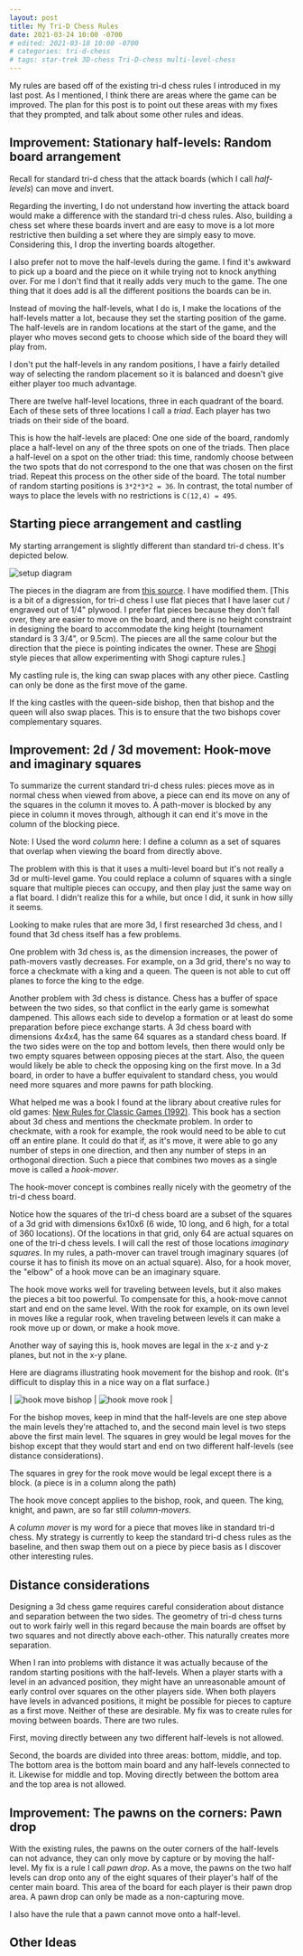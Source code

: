 ```yaml
---
layout: post
title: My Tri-D Chess Rules
date: 2021-03-24 10:00 -0700
# edited: 2021-03-18 10:00 -0700
# categories: tri-d-chess
# tags: star-trek 3D-chess Tri-D-chess multi-level-chess
---
```


My rules are based off of the existing tri-d chess rules I introduced in my last post.  As I mentioned, I think there are areas where the game can be improved.  The plan for this post is to point out these areas with my fixes that they prompted, and talk about some other rules and ideas.

## Improvement: Stationary half-levels: Random board arrangement

Recall for standard tri-d chess that the attack boards (which I call *half-levels*) can move and invert.  

Regarding the inverting, I do not understand how inverting the attack board would make a difference with the standard tri-d chess rules.  Also, building a chess set where these boards invert and are easy to move is a lot more restrictive then building a set where they are simply easy to move.  Considering this, I drop the inverting boards altogether.

I also prefer not to move the half-levels during the game.  I find it's awkward to pick up a board and the piece on it while trying not to knock anything over.  For me I don't find that it really adds very much to the game.  The one thing that it does add is all the different positions the boards can be in.  

Instead of moving the half-levels, what I do is, I make the locations of the half-levels matter a lot, because they set the starting position of the game.  The half-levels are in random locations at the start of the game, and the player who moves second gets to choose which side of the board they will play from.  

I don't put the half-levels in any random positions, I have a fairly detailed way of selecting the random placement so it is balanced and doesn't give either player too much advantage.

There are twelve half-level locations, three in each quadrant of the board.  Each of these sets of three locations I call a *triad*.  Each player has two triads on their side of the board.  

This is how the half-levels are placed:  One one side of the board, randomly place a half-level on any of the three spots on one of the triads.  Then place a half-level on a spot on the other triad: this time, randomly choose between the two spots that do not correspond to the one that was chosen on the first triad.  Repeat this process on the other side of the board.  The total number of random starting positions is `3*2*3*2 = 36`.  In contrast, the total number of ways to place the levels with no restrictions is `C(12,4) = 495`.

## Starting piece arrangement and castling

My starting arrangement is slightly different than standard tri-d chess.  It's depicted below. 

![setup diagram](/assets/images/star-trek-chess/setup-diagram.svg)

The pieces in the diagram are from [this source](https://commons.wikimedia.org/wiki/File:Chess_Pieces_Sprite.svg#/media/File:Chess_Pieces_Sprite.svg). I have modified them. [This is a bit of a digression, for tri-d chess I use flat pieces that I have laser cut / engraved out of 1/4" plywood.  I prefer flat pieces because they don't fall over, they are easier to move on the board, and there is no height constraint in designing the board to accommodate the king height (tournament standard is 3 3/4", or 9.5cm).  The pieces are all the same colour but the direction that the piece is pointing indicates the owner.  These are [Shogi](https://en.wikipedia.org/wiki/Shogi) style pieces that allow experimenting with Shogi capture rules.]

My castling rule is, the king can swap places with any other piece.  Castling can only be done as the first move of the game.  

If the king castles with the queen-side bishop, then that bishop and the queen will also swap places.  This is to ensure that the two bishops cover complementary squares.

## Improvement: 2d / 3d movement: Hook-move and imaginary squares

To summarize the current standard tri-d chess rules: pieces move as in normal chess when viewed from above, a piece can end its move on any of the squares in the column it moves to.  A path-mover is blocked by any piece in column it moves through, although it can end it's move in the column of the blocking piece. 

Note: I Used the word *column* here: I define a column as a set of squares that overlap when viewing the board from directly above.

The problem with this is that it uses a multi-level board but it's not really a 3d or multi-level game.  You could replace a column of squares with a single square that multiple pieces can occupy, and then play just the same way on a flat board.  I didn't realize this for a while, but once I did, it sunk in how silly it seems.

Looking to make rules that are more 3d, I first researched 3d chess, and I found that 3d chess itself has a few problems.  

One problem with 3d chess is, as the dimension increases, the power of path-movers vastly decreases.  For example, on a 3d grid, there's no way to force a checkmate with a king and a queen.  The queen is not able to cut off planes to force the king to the edge.

Another problem with 3d chess is distance.  Chess has a buffer of space between the two sides, so that conflict in the early game is somewhat dampened.  This allows each side to develop a formation or at least do some preparation before piece exchange starts.  A 3d chess board with dimensions 4x4x4, has the same 64 squares as a standard chess board.  If the two sides were on the top and bottom levels, then there would only be two empty squares between opposing pieces at the start.  Also, the queen would likely be able to check the opposing king on the first move.  In a 3d board, in order to have a buffer equivalent to standard chess, you would need more squares and more pawns for path blocking.  

What helped me was a book I found at the library about creative rules for old games: [New Rules for Classic Games (1992)](https://boardgamegeek.com/boardgame/10904/new-rules-classic-games).  This book has a section about 3d chess and mentions the checkmate problem.  In order to checkmate, with a rook for example, the rook would need to be able to cut off an entire plane.  It could do that if, as it's move, it were able to go any number of steps in one direction, and then any number of steps in an orthogonal direction.  Such a piece that combines two moves as a single move is called a *hook-mover*. 

The hook-mover concept is combines really nicely with the geometry of the tri-d chess board.

Notice how the squares of the tri-d chess board are a subset of the squares of a 3d grid with dimensions 6x10x6 (6 wide, 10 long, and 6 high, for a total of 360 locations).  Of the locations in that grid, only 64 are actual squares on one of the tri-d chess levels.  I will call the rest of those locations *imaginary squares*.  In my rules, a path-mover can travel trough imaginary squares (of course it has to finish its move on an actual square).  Also, for a hook mover, the "elbow" of a hook move can be an imaginary square.  

The hook move works well for traveling between levels, but it also makes the pieces a bit too powerful.  To compensate for this, a hook-move cannot start and end on the same level.  With the rook for example, on its own level in moves like a regular rook, when traveling between levels it can make a rook move up or down, or make a hook move.

Another way of saying this is, hook moves are legal in the x-z and y-z planes, but not in the x-y plane.

Here are diagrams illustrating hook movement for the bishop and rook.  (It's difficult to display this in a nice way on a flat surface.)

| ![hook move bishop](/assets/images/star-trek-chess/hook-b.svg) | ![hook move rook](/assets/images/star-trek-chess/hook-r.svg) |

For the bishop moves, keep in mind that the half-levels are one step above the main levels they're attached to, and the second main level is two steps above the first main level. The squares in grey would be legal moves for the bishop except that they would start and end on two different half-levels (see distance considerations).

The squares in grey for the rook move would be legal except there is a block.  (a piece is in a column along the path)

The hook move concept applies to the bishop, rook, and queen.  The king, knight, and pawn, are so far still *column-movers*.

A *column mover* is my word for a piece that moves like in standard tri-d chess.  My strategy is currently to keep the standard tri-d chess rules as the baseline, and then swap them out on a piece by piece basis as I discover other interesting rules.

## Distance considerations

Designing a 3d chess game requires careful consideration about distance and separation between the two sides.  The geometry of tri-d chess turns out to work fairly well in this regard because the main boards are offset by two squares and not directly above each-other.  This naturally creates more separation.  

When I ran into problems with distance it was actually because of the random starting positions with the half-levels.  When a player starts with a level in an advanced position, they might have an unreasonable amount of early control over squares on the other players side.  When both players have levels in advanced positions, it might be possible for pieces to capture as a first move.  Neither of these are desirable.  My fix was to create rules for moving between boards.  There are two rules.  

First, moving directly between any two different half-levels is not allowed.  

Second, the boards are divided into three areas: bottom, middle, and top.  The bottom area is the bottom main board and any half-levels connected to it.  Likewise for middle and top.  Moving directly between the bottom area and the top area is not allowed.  

## Improvement: The pawns on the corners: Pawn drop

With the existing rules, the pawns on the outer corners of the half-levels can not advance, they can only move by capture or by moving the half-level.  My fix is a rule I call *pawn drop*.  As a move, the pawns on the two half levels can drop onto any of the eight squares of their player's half of the center main board.  This area of the board for each player is their pawn drop area.  A pawn drop can only be made as a non-capturing move.

I also have the rule that a pawn cannot move onto a half-level.





## Other Ideas

